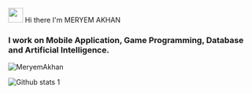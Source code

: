 <img src="https://raw.githubusercontent.com/iampavangandhi/iampavangandhi/master/gifs/Hi.gif" width="30px"> Hi there I'm MERYEM AKHAN

### I work on Mobile Application, Game Programming, Database and Artificial Intelligence.


<p><img align="center" src="https://github-readme-stats.vercel.app/api/top-langs?username=MeryemAkhan&show_icons=true&locale=tr&layout=compact" alt="MeryemAkhan" /></p>

![Github stats 1](https://github-readme-stats.vercel.app/api?username=MeryemAkhan&show_icons=true&theme=gradient)
